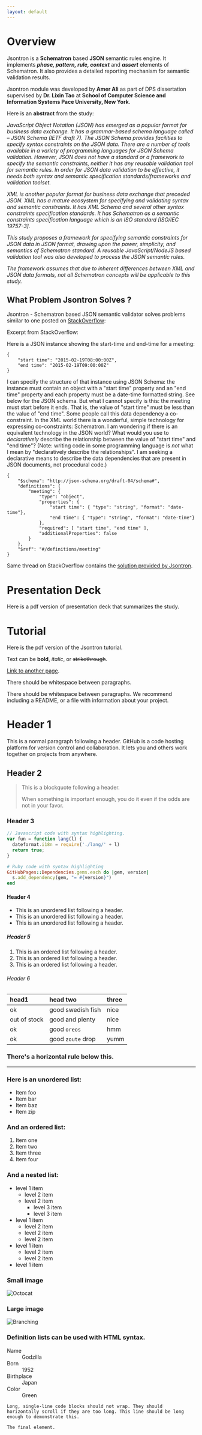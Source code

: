 ```yaml
---
layout: default
---
```

# Overview

Jsontron is a **Schematron** based **JSON** semantic rules engine. It implements **_phase, pattern, rule, context_** and **_assert_** elements of Schematron. It also provides a detailed reporting mechanism for semantic validation results.

Jsontron module was developed by **Amer Ali** as part of DPS dissertation supervised by **Dr. Lixin Tao** at **School of Computer Science and Information Systems
Pace University, New York**.

Here is an **abstract** from the study:

_JavaScript Object Notation (JSON) has emerged as a popular format for business data exchange. It has a grammar-based schema language called – JSON Schema (IETF draft 7). The JSON Schema provides facilities to specify syntax constraints on the JSON data. There are a number of tools available in a variety of programming languages for JSON Schema validation. However, JSON does not have a standard or a framework to specify the semantic constraints, neither it has any reusable validation tool for semantic rules. In order for JSON data validation to be effective, it needs both syntax and semantic specification standards/frameworks and validation toolset._

_XML is another popular format for business data exchange that preceded JSON. XML has a mature ecosystem for specifying and validating syntax and semantic constraints. It has XML Schema and several other syntax constraints specification standards. It has Schematron as a semantic constraints specification language which is an ISO standard [ISO/IEC 19757-3]._

_This study proposes a framework for specifying semantic constraints for JSON data in JSON format, drawing upon the power, simplicity, and semantics of Schematron standard. A reusable JavaScript/NodeJS based validation tool was also developed to process the JSON semantic rules._

_The framework assumes that due to inherent differences between XML and JSON data formats, not all Schematron concepts will be applicable to this study._

## What Problem Jsontron Solves ?

Jsontron - Schematron based JSON semantic validator solves problems similar to one posted on [StackOverflow](https://stackoverflow.com/questions/28629107/json-is-there-an-equivalent-of-schematron-for-json-and-json-schema-that-is-a):

Excerpt from StackOverflow:

<p>Here is a JSON instance showing the start-time and end-time for a meeting:</p>

<pre><code>{
    "start time": "2015-02-19T08:00:00Z",
    "end time": "2015-02-19T09:00:00Z"
}
</code></pre>

<p>I can specify the structure of that instance using JSON Schema: the instance must contain an object with a "start time" property and an "end time" property and each property must be a date-time formatted string. See below for the JSON schema. But what I cannot specify is this: the meeting must start before it ends. That is, the value of "start time" must be less than the value of "end time". Some people call this data dependency a co-constraint. In the XML world there is a wonderful, simple technology for expressing co-constraints: Schematron. I am wondering if there is an equivalent technology in the JSON world?  What would you use to <em>declaratively</em> describe the relationship between the value of "start time" and "end time"?  (Note: writing code in some programming language is <em>not</em> what I mean by "declaratively describe the relationships". I am seeking a declarative means to describe the data dependencies that are present in JSON documents, not procedural code.)</p>

<pre><code>{
    "$schema": "http://json-schema.org/draft-04/schema#",
    "definitions": {
        "meeting": {
            "type": "object",
            "properties": {
                "start time": { "type": "string", "format": "date-time"},
                "end time": { "type": "string", "format": "date-time"}
            },
            "required": [ "start time", "end time" ],
            "additionalProperties": false
        }
    },
    "$ref": "#/definitions/meeting"
}
</code></pre>

Same thread on StackOverflow contains the [solution provided by Jsontron](https://stackoverflow.com/a/52840754/10514417).

# Presentation Deck

Here is a pdf version of presentation deck that summarizes the study.

# Tutorial

Here is the pdf version of the Jsontron tutorial.


Text can be **bold**, _italic_, or ~~strikethrough~~.

[Link to another page](./another-page.html).

There should be whitespace between paragraphs.

There should be whitespace between paragraphs. We recommend including a README, or a file with information about your project.

# Header 1

This is a normal paragraph following a header. GitHub is a code hosting platform for version control and collaboration. It lets you and others work together on projects from anywhere.

## Header 2

> This is a blockquote following a header.
>
> When something is important enough, you do it even if the odds are not in your favor.

### Header 3

```js
// Javascript code with syntax highlighting.
var fun = function lang(l) {
  dateformat.i18n = require('./lang/' + l)
  return true;
}
```

```ruby
# Ruby code with syntax highlighting
GitHubPages::Dependencies.gems.each do |gem, version|
  s.add_dependency(gem, "= #{version}")
end
```

#### Header 4

*   This is an unordered list following a header.
*   This is an unordered list following a header.
*   This is an unordered list following a header.

##### Header 5

1.  This is an ordered list following a header.
2.  This is an ordered list following a header.
3.  This is an ordered list following a header.

###### Header 6

| head1        | head two          | three |
|:-------------|:------------------|:------|
| ok           | good swedish fish | nice  |
| out of stock | good and plenty   | nice  |
| ok           | good `oreos`      | hmm   |
| ok           | good `zoute` drop | yumm  |

### There's a horizontal rule below this.

* * *

### Here is an unordered list:

*   Item foo
*   Item bar
*   Item baz
*   Item zip

### And an ordered list:

1.  Item one
1.  Item two
1.  Item three
1.  Item four

### And a nested list:

- level 1 item
  - level 2 item
  - level 2 item
    - level 3 item
    - level 3 item
- level 1 item
  - level 2 item
  - level 2 item
  - level 2 item
- level 1 item
  - level 2 item
  - level 2 item
- level 1 item

### Small image

![Octocat](https://assets-cdn.github.com/images/icons/emoji/octocat.png)

### Large image

![Branching](https://guides.github.com/activities/hello-world/branching.png)


### Definition lists can be used with HTML syntax.

<dl>
<dt>Name</dt>
<dd>Godzilla</dd>
<dt>Born</dt>
<dd>1952</dd>
<dt>Birthplace</dt>
<dd>Japan</dd>
<dt>Color</dt>
<dd>Green</dd>
</dl>

```
Long, single-line code blocks should not wrap. They should horizontally scroll if they are too long. This line should be long enough to demonstrate this.
```

```
The final element.
```
